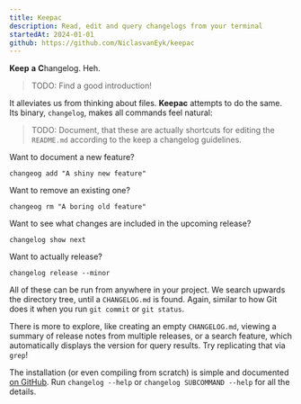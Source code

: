 ```yaml
---
title: Keepac
description: Read, edit and query changelogs from your terminal
startedAt: 2024-01-01
github: https://github.com/NiclasvanEyk/keepac
---
```


**Keep** **a** **C**hangelog. Heh.

> TODO: Find a good introduction!

It alleviates us from thinking about files.
**Keepac** attempts to do the same.
Its binary, `changelog`, makes all commands feel natural:


> TODO: Document, that these are actually shortcuts for editing the `README.md` according to the keep a changelog guidelines.

Want to document a new feature?

    changeog add "A shiny new feature"

Want to remove an existing one?

    changeog rm "A boring old feature"

Want to see what changes are included in the upcoming release?

    changelog show next

Want to actually release?

    changelog release --minor

All of these can be run from anywhere in your project.
We search upwards the directory tree, until a `CHANGELOG.md` is found.
Again, similar to how Git does it when you run `git commit` or `git status`.

There is more to explore, like creating an empty `CHANGELOG.md`, viewing a summary of release notes from multiple releases, or a search feature, which automatically displays the version for query results.
Try replicating that via `grep`!

The installation (or even compiling from scratch) is simple and documented [on GitHub](http://github.com/NiclasvanEyk/keepac).
Run `changelog --help` or `changelog SUBCOMMAND --help` for all the details.

